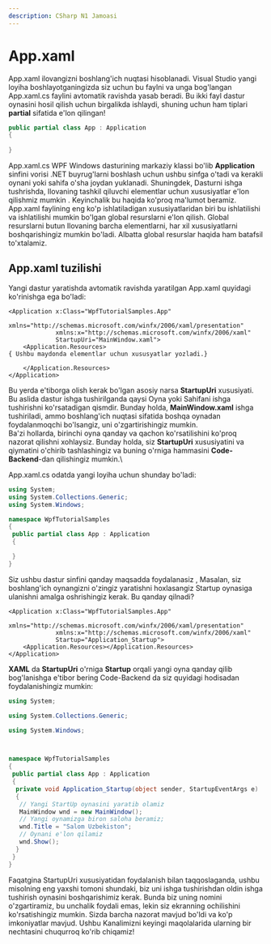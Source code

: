 ```yaml
---
description: CSharp N1 Jamoasi
---
```


# App.xaml

App.xaml ilovangizni boshlang'ich nuqtasi hisoblanadi. Visual Studio yangi loyiha boshlayotganingizda siz uchun bu faylni va unga bog'langan App.xaml.cs faylini avtomatik ravishda yasab beradi. Bu ikki fayl dastur oynasini hosil qilish uchun birgalikda ishlaydi, shuning uchun ham tiplari **partial** sifatida e'lon qilingan!

```csharp
public partial class App : Application
{
  
}
```

App.xaml.cs WPF Windows dasturining markaziy klassi bo'lib **Application** sinfini vorisi .NET buyrug'larni boshlash uchun ushbu sinfga o'tadi va kerakli oynani yoki sahifa o'sha joydan yuklanadi. Shuningdek, Dasturni ishga tushrishda, Ilovaning tashkil qiluvchi elementlar uchun xususiyatlar e'lon qilishmiz mumkin . Keyinchalik bu haqida ko'proq ma'lumot beramiz.\
App.xaml faylining eng ko'p ishlatiladigan xususiyatlaridan biri bu ishlatilishi va ishlatilishi mumkin bo'lgan global resurslarni e'lon qilish. Global resurslarni butun Ilovaning barcha elementlarni, har xil xususiyatlarni boshqarishingiz mumkin bo'ladi. Albatta global resurslar haqida ham batafsil to'xtalamiz.

## App.xaml tuzilishi

Yangi dastur yaratishda avtomatik ravishda yaratilgan App.xaml quyidagi ko'rinishga ega bo'ladi:

```markup
<Application x:Class="WpfTutorialSamples.App"
             xmlns="http://schemas.microsoft.com/winfx/2006/xaml/presentation"
             xmlns:x="http://schemas.microsoft.com/winfx/2006/xaml"
             StartupUri="MainWindow.xaml">
    <Application.Resources>
{ Ushbu maydonda elementlar uchun xususyatlar yozladi.}

    </Application.Resources>
</Application>
```

Bu yerda e'tiborga olish kerak bo'lgan asosiy narsa **StartupUri** xususiyati. Bu aslida dastur ishga tushirilganda qaysi Oyna yoki Sahifani ishga tushirishni ko'rsatadigan qismdir. Bunday holda, **MainWindow.xaml** ishga tushiriladi, ammo boshlang'ich nuqtasi sifatida boshqa oynadan foydalanmoqchi bo'lsangiz, uni o'zgartirishingiz mumkin.\
Ba'zi hollarda, birinchi oyna qanday va qachon ko'rsatilishini ko'proq nazorat qilishni xohlaysiz. Bunday holda, siz **StartupUri** xususiyatini va qiymatini o'chirib tashlashingiz va buning o'rniga hammasini **Code-Backend**-dan qilishingiz mumkin.\


App.xaml.cs odatda yangi loyiha uchun shunday bo'ladi:

```csharp
using System;
using System.Collections.Generic;
using System.Windows;

namespace WpfTutorialSamples
{
 public partial class App : Application
 {

 }
}
```

Siz ushbu dastur sinfini qanday maqsadda foydalanasiz , Masalan, siz boshlang'ich oynangizni o'zingiz yaratishni hoxlasangiz Startup oynasiga ulanishni amalga oshrishingiz kerak. Bu qanday qilnadi?

```markup
<Application x:Class="WpfTutorialSamples.App"
             xmlns="http://schemas.microsoft.com/winfx/2006/xaml/presentation"
             xmlns:x="http://schemas.microsoft.com/winfx/2006/xaml"
             Startup="Application_Startup">
    <Application.Resources></Application.Resources>
</Application>
```



**XAML** da **StartupUri** o'rniga **Startup** orqali yangi oyna qanday qilib bog'lanishga e'tibor bering Code-Backend da siz quyidagi hodisadan foydalanishingiz mumkin:

```csharp
using System;

using System.Collections.Generic;

using System.Windows;



namespace WpfTutorialSamples
{
 public partial class App : Application
 {
  private void Application_Startup(object sender, StartupEventArgs e)
  {
   // Yangi StartUp oynasini yaratib olamiz
   MainWindow wnd = new MainWindow();
   // Yangi oynamizga biron saloha beramiz;
   wnd.Title = "Salom Uzbekiston";
   // Oynani e'lon qilamiz
   wnd.Show();
  }
 }
}
```

Faqatgina StartupUri xususiyatidan foydalanish bilan taqqoslaganda, ushbu misolning eng yaxshi tomoni shundaki, biz uni ishga tushirishdan oldin ishga tushirish oynasini boshqarishimiz kerak. Bunda biz uning nomini o'zgartiramiz, bu unchalik foydali emas, lekin siz ekranning ochilishini ko'rsatishingiz mumkin. Sizda barcha nazorat mavjud bo'ldi va ko'p imkoniyatlar mavjud. Ushbu Kanalimizni keyingi maqolalarida ularning bir nechtasini chuqurroq ko'rib chiqamiz!
